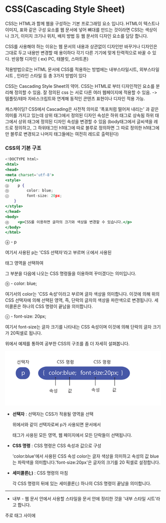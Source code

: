# CSS(Cascading Style Sheet)

CSS는 HTML과 함께 웹을 구성하는 기본 프로그래밍 요소 입니다.
HTML이 텍스트나 이미지, 표와 같은 구성 요소를 웹 문서에 넣어 뼈대를 만드는 것이라면
CSS는 색상이나 크기, 이미지 크기나 위치, 배치 방법 등 웹 문서의 디자인 요소를 담당 합니다.

CSS를 사용해야 하는 이유는 웹 문서의 내용과 상관없이 디자인만 바꾸거나 디자인은 그대로 두고 내용만 변경할 때 용이하다
각기 다른 기기에 맞게 탄력적으로 바꿀 수 있다. 반응형 디자인
(  ex) PC, 태블릿, 스마트폰)

적용방법으로는
HTML 문서에 CSS를 적용하는 방법에는 내부스타일시트, 외부스타일시트 , 인라인 스타일 등 총 3가지 방법이 있다

CSS는 Cascading Style Sheet의 약어.
CSS는 HTML로 부터 디자인적인 요소를 분리해 정의할 수 있음.
잘 정의된 css 는 서로 다른 여러 웹페이지에 적용할 수 있음. -> 템플릿/테마
자바스크립트와 연계해 동적인 콘텐츠 표현이나 디자인 적용 가능.

캐스캐이딩?
CSS에서 Cascading은 사전적 의미로 '폭포처럼 떨어져 내리는' 과 같은 의미를 가지고 있는데
상위 태그에서 정의된 디자인 속성은 하위 태그로 상속됨
하위 태그에서 상위 태그에 정의된 디자인 속성을 변경할 수 있음
(body태그에서 글씨색을 레드로 정의하고, 그 하위태그인 h1태그에 따로 블루로 정의하면 그 따로 정의한 h1태그에만 블루로 변경되고 나머지 태그들에는 여전히 레드로 출력된다)

### CSS의 기본 구조

```jsx
<!DOCTYPE html>
<html>
<head>
<meta charset='utf-8'>
<style>
ⓐ    p {    
ⓑ        color: blue;    
ⓒ        font-size: 20px; 
    }
</style>
</head>
<body>
ⓓ    <p>CSS를 이용하면 글자의 크기와 색상을 변경할 수 있습니다.</p>
</body>
</html>
```

ⓐ - p

 여기서 사용된 p는 'CSS 선택자'라고 부르며 ⓓ에서 사용된 <p> 태그 영역을 선택하여 

그 부분을 다음에 나오는 CSS 명령들을 이용하여 꾸미겠다는 의미입니다.

ⓑ - color: blue;

여기서의 color는 'CSS 속성'이라고 부르며 글자 색상을 의미합니다. 이것에 의해 위의 CSS 선택자에 의해 선택된 영역, 즉, 단락의 글자의 색상을 파란색으로 변경됩니다. 세미콜론은 하나의 CSS 명령이 끝남을 의미합니다.

ⓒ - font-size: 20px;

여기서 font-size는 글자 크기를 나타내는 CSS 속성이며 이것에 의해 단락의 글자 크기가 20픽셀로 됩니다.

위에서 예제를 통하여 공부한 CSS의 구조를 좀 더 자세히 설펴봅니다.

![CSS(Cascading%20Style%20Sheet)%202b0cd8cda2a446ce9dec01373e92e1c0/Untitled.png](images\css/Untitled.png)

- **선택자** : 선택자는 CSS가 적용될 영역을 선택

    위에서와 같이 선택자로써 p가 사용되면 문서에서 <p> 태그가 사용된 모든 영역, 웹 페이지에서 모든 단락들이 선택됩니다.

- **CSS 명령** : CSS 명령은 CSS 속성과 값으로 구성

    'color:blue'에서 사용된 CSS 속성 color는 글자 색상을 의미하고 속성의 값 blue는 파락색을 의미합니다.'font-size:20px'은 글자의 크기를 20 픽셀로 설정합니다.

- **세미콜론(;)** : CSS 명령의 마침

    각 CSS 명령의 뒤에 있는 세미콜론(;) 하나의 CSS 명령이 끝남을 의미합니다.

---

- 내부 - 웹 문서 안에서 사용할 스타일을 문서 안에 정리한 것을 '내부 스타일 시트'라고 합니다.

주로 <head>태그 사이에 <style>태그 부분을 작성

```jsx
<!DOCTYPE html>
<html lang="en">

<head>
    <meta charset="UTF-8">
    <meta http-equiv="X-UA-Compatible" content="IE=edge">
    <meta name="viewport" content="width=device-width, initial-scale=1.0">
    <title>Document</title>
    <style>
        h1 {
            color: red;
        }
    </style>
</head>

<body>
    <h1>Hello World</h1>
</body>

</html>
```

- 외부 - 따로 .CSS라는 확장자를 가진 파일을 만들어 그 파일에 스타일 정보를 저장해 필요할 때마다 <link> 태그를 이용해 링크해서 사용할 수 있다

.html

```jsx
<!DOCTYPE html>
<html lang="en">

<head>
    <meta charset="UTF-8">
    <meta http-equiv="X-UA-Compatible" content="IE=edge">
    <meta name="viewport" content="width=device-width, initial-scale=1.0">
    <title>Document</title>
    <link rel="stylesheet" href="01dom/purple.css">
</head>

<body>
    <h1>Hello World!</h1>
</body>

</html>
```

.css

```jsx
body {
    color: purple;
}
```

- 인라인 - 주로 간단한 스타일 정보를 내부 스타일이나 외부 스타일을 사용하지 않고, 적용할 대상에 직접 표시하는 방법을 '인라인 스타일 시트'라고 합니다
ex) <h1 style="color:red;">Hello World!!</h1>

```jsx
<!DOCTYPE html>
<html lang="en">

<head>
    <meta charset="UTF-8">
    <meta http-equiv="X-UA-Compatible" content="IE=edge">
    <meta name="viewport" content="width=device-width, initial-scale=1.0">
    <title>Document</title>
</head>

<body>
    <h1 style="color: blue;">Hello World!</h1>
</body>

</html>
```

우선순위
웹 브라우저 자체도 html 구성요소에 대한 내부적인 css 를 가지고 있다고 볼 수 있습니다. 브라우저에 따라 사용자 정의 css를 사용할 수 있는것도 그 때문입니다.
일반적인 우선순위(낮은순 -> 높은순)는 다음과 같습니다.
브라우저 디자인 정의 -> 외부 스타일시트 -> 내부 스타일시트 -> 인라인 스타일시트

3가지 모두가 디자인 정의가 되어있다면 인라인이 가장 높은 우선순위가 된다